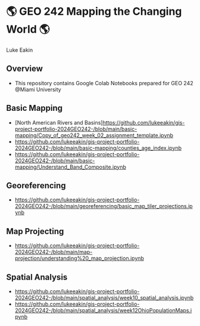 # :earth_americas: GEO 242 Mapping the Changing World :earth_americas:

Luke Eakin

## Overview
- This repository contains Google Colab Notebooks prepared for GEO 242 @Miami University

## Basic Mapping

- [North American Rivers and Basins]https://github.com/lukeeakin/gis-project-portfolio-2024GEO242-/blob/main/basic-mapping/Copy_of_geo242_week_02_assignment_template.ipynb
- https://github.com/lukeeakin/gis-project-portfolio-2024GEO242-/blob/main/basic-mapping/counties_age_index.ipynb
- https://github.com/lukeeakin/gis-project-portfolio-2024GEO242-/blob/main/basic-mapping/Understand_Band_Composite.ipynb

## Georeferencing

- https://github.com/lukeeakin/gis-project-portfolio-2024GEO242-/blob/main/georeferencing/basic_map_tiler_projections.ipynb

## Map Projecting

- https://github.com/lukeeakin/gis-project-portfolio-2024GEO242-/blob/main/map-projection/understanding%20_map_projection.ipynb

## Spatial Analysis

- https://github.com/lukeeakin/gis-project-portfolio-2024GEO242-/blob/main/spatial_analysis/week10_spatial_analysis.ipynb
- https://github.com/lukeeakin/gis-project-portfolio-2024GEO242-/blob/main/spatial_analysis/week12OhioPopulationMaps.ipynb
